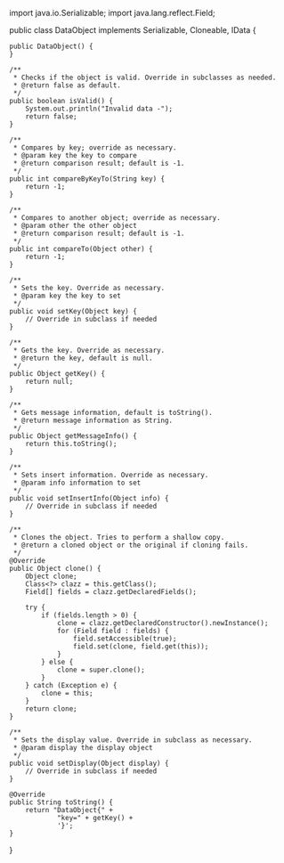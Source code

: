 import java.io.Serializable;
import java.lang.reflect.Field;

public class DataObject implements Serializable, Cloneable, IData {

    public DataObject() {
    }

    /**
     * Checks if the object is valid. Override in subclasses as needed.
     * @return false as default.
     */
    public boolean isValid() {
        System.out.println("Invalid data -");
        return false;
    }

    /**
     * Compares by key; override as necessary.
     * @param key the key to compare
     * @return comparison result; default is -1.
     */
    public int compareByKeyTo(String key) {
        return -1;
    }

    /**
     * Compares to another object; override as necessary.
     * @param other the other object
     * @return comparison result; default is -1.
     */
    public int compareTo(Object other) {
        return -1;
    }

    /**
     * Sets the key. Override as necessary.
     * @param key the key to set
     */
    public void setKey(Object key) {
        // Override in subclass if needed
    }

    /**
     * Gets the key. Override as necessary.
     * @return the key, default is null.
     */
    public Object getKey() {
        return null;
    }

    /**
     * Gets message information, default is toString().
     * @return message information as String.
     */
    public Object getMessageInfo() {
        return this.toString();
    }

    /**
     * Sets insert information. Override as necessary.
     * @param info information to set
     */
    public void setInsertInfo(Object info) {
        // Override in subclass if needed
    }

    /**
     * Clones the object. Tries to perform a shallow copy.
     * @return a cloned object or the original if cloning fails.
     */
    @Override
    public Object clone() {
        Object clone;
        Class<?> clazz = this.getClass();
        Field[] fields = clazz.getDeclaredFields();

        try {
            if (fields.length > 0) {
                clone = clazz.getDeclaredConstructor().newInstance();
                for (Field field : fields) {
                    field.setAccessible(true);
                    field.set(clone, field.get(this));
                }
            } else {
                clone = super.clone();
            }
        } catch (Exception e) {
            clone = this;
        }
        return clone;
    }

    /**
     * Sets the display value. Override in subclass as necessary.
     * @param display the display object
     */
    public void setDisplay(Object display) {
        // Override in subclass if needed
    }

    @Override
    public String toString() {
        return "DataObject{" +
                "key=" + getKey() +
                '}';
    }
}
